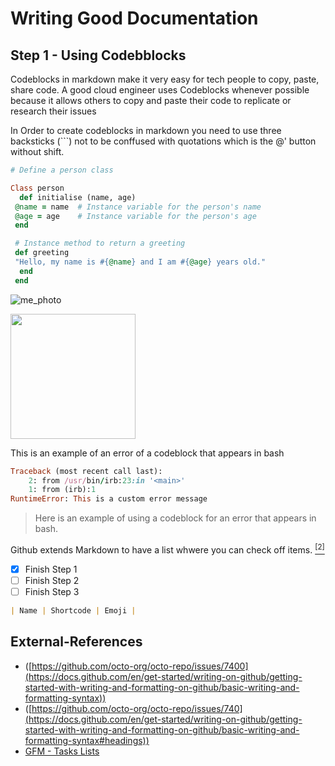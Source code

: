 # Writing Good Documentation

## Step 1 - Using Codebblocks


Codeblocks in markdown make it very easy for tech people to copy, paste, share code.
A good cloud engineer uses Codeblocks whenever possible because it allows others to copy and paste their code to replicate or research their issues



In Order to create codeblocks in markdown you need to use three backsticks (```) not to be conffused with quotations which is the @' button without shift. 

``` ruby
# Define a person class

Class person
  def initialise (name, age)
 @name = name  # Instance variable for the person's name
 @age = age    # Instance variable for the person's age
 end

 # Instance method to return a greeting
 def greeting
 "Hello, my name is #{@name} and I am #{@age} years old."
  end
 end
```
![me_photo](https://github.com/user-attachments/assets/b7c6159d-eee6-477b-a235-62187fb86e10)

<img width="200px" src="https://github.com/user-attachments/assets/b7c6159d-eee6-477b-a235-62187fb86e10" />

This is an example of an error of a codeblock that appears in bash

``` ruby
Traceback (most recent call last):
    2: from /usr/bin/irb:23:in '<main>'
    1: from (irb):1
RuntimeError: This is a custom error message
```

> Here is an example of using a codeblock for an error that appears in bash.

Github extends Markdown to have a list whwere you can check off items. [<sup>[2]</sup>](#external-references)

- [x] Finish Step 1
- [ ] Finish Step 2
- [ ] Finish Step 3      

``` md
| Name | Shortcode | Emoji |
```

## External-References

- ([https://github.com/octo-org/octo-repo/issues/7400](https://docs.github.com/en/get-started/writing-on-github/getting-started-with-writing-and-formatting-on-github/basic-writing-and-formatting-syntax))
- ([https://github.com/octo-org/octo-repo/issues/740](https://docs.github.com/en/get-started/writing-on-github/getting-started-with-writing-and-formatting-on-github/basic-writing-and-formatting-syntax#headings))
- [GFM - Tasks Lists](https://docs.github.com/en/get-started/writing-on-github/getting-started-with-writing-and-formatting-on-github/basic-writing-and-formatting-syntax#images)

